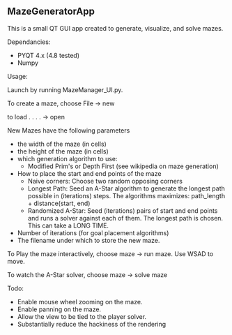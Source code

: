 MazeGeneratorApp
--

This is a small QT GUI app created to generate, visualize, and solve mazes.

Dependancies:
* PYQT 4.x (4.8 tested)
* Numpy


Usage:

Launch by running MazeManager_UI.py.

To create a maze, choose File -> new

to load   .  .     .      .   -> open

New Mazes have the following parameters
* the width of the maze (in cells)
* the height of the maze (in cells)
* which generation algorithm to use:
  * Modified Prim's or Depth First (see wikipedia on maze generation)
* How to place the start and end points of the maze
     * Naive corners: Choose two random opposing corners
     * Longest Path: Seed an A-Star algorithm to generate the longest path possible in (iterations) steps. The algorithms maximizes: path_length + distance(start, end)
     * Randomized A-Star: Seed (iterations) pairs of start and end points and runs a solver against each of them. The longest path is chosen. This can take a LONG TIME.
 * Number of iterations (for goal placement algorithms)
 * The filename under which to store the new maze.

To Play the maze interactively, choose maze -> run maze. Use WSAD to move.

To watch the A-Star solver, choose maze -> solve maze

Todo:
* Enable mouse wheel zooming on the maze.
* Enable panning on the maze.
* Allow the view to be tied to the player solver.
* Substantially reduce the hackiness of the rendering 
